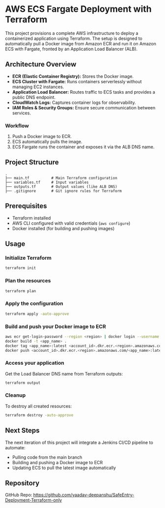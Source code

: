 # AWS ECS Fargate Deployment with Terraform

This project provisions a complete AWS infrastructure to deploy a containerized application using Terraform. The setup is designed to automatically pull a Docker image from Amazon ECR and run it on Amazon ECS with Fargate, fronted by an Application Load Balancer (ALB).

## Architecture Overview

- **ECR (Elastic Container Registry):** Stores the Docker image.
- **ECS Cluster with Fargate:** Runs containers serverlessly without managing EC2 instances.
- **Application Load Balancer:** Routes traffic to ECS tasks and provides a public DNS endpoint.
- **CloudWatch Logs:** Captures container logs for observability.
- **IAM Roles & Security Groups:** Ensure secure communication between services.

### Workflow
1. Push a Docker image to ECR.
2. ECS automatically pulls the image.
3. ECS Fargate runs the container and exposes it via the ALB DNS name.

## Project Structure
```
.
├── main.tf          # Main Terraform configuration
├── variables.tf     # Input variables
├── outputs.tf       # Output values (like ALB DNS)
├── .gitignore       # Git ignore rules for Terraform
```

## Prerequisites
- Terraform installed
- AWS CLI configured with valid credentials (`aws configure`)
- Docker installed (for building and pushing images)

## Usage

### Initialize Terraform
```bash
terraform init
```

### Plan the resources
```bash
terraform plan
```

### Apply the configuration
```bash
terraform apply -auto-approve
```

### Build and push your Docker image to ECR
```bash
aws ecr get-login-password --region <region> | docker login --username AWS --password-stdin <account_id>.dkr.ecr.<region>.amazonaws.com
docker build -t <app_name> .
docker tag <app_name>:latest <account_id>.dkr.ecr.<region>.amazonaws.com/<app_name>:latest
docker push <account_id>.dkr.ecr.<region>.amazonaws.com/<app_name>:latest
```

### Access your application
Get the Load Balancer DNS name from Terraform outputs:
```bash
terraform output
```

### Cleanup
To destroy all created resources:
```bash
terraform destroy -auto-approve
```

## Next Steps
The next iteration of this project will integrate a Jenkins CI/CD pipeline to automate:
- Pulling code from the main branch
- Building and pushing a Docker image to ECR
- Updating ECS to pull the latest image automatically

## Repository
GitHub Repo: https://github.com/yaadav-deepanshu/SafeEntry-Deployment-Terraform-only
